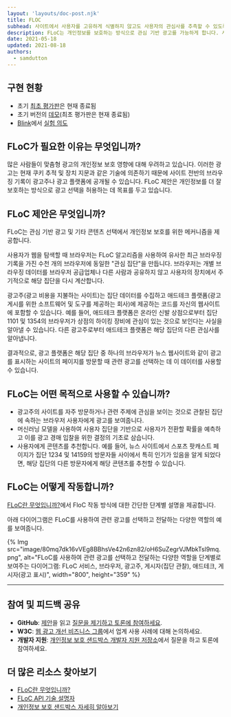 ```yaml
---
layout: 'layouts/doc-post.njk'
title: FLOC
subhead: 사이트에서 사용자를 고유하게 식별하지 않고도 사용자의 관심사를 추측할 수 있도록 합니다.
description: FLoC는 개인정보를 보호하는 방식으로 관심 기반 광고를 가능하게 합니다. 사용자가 웹을 이동할 때 해당 브라우저는 유사한 브라우징 기록을 가진 수천 명의 다른 사람들과 함께 "관심 집단"에 할당됩니다. 이 작업은 브라우저 공급업체 또는 다른 사람과 개별 검색 기록이 공유되지 않고 수행됩니다.
date: 2021-05-18
updated: 2021-08-18
authors:
  - samdutton
---
```


## 구현 현황

- 초기 [최초 평가판](https://web.dev/origin-trials)은 현재 종료됨
- 초기 버전의 [데모](https://floc.glitch.me/)(최초 평가판은 현재 종료됨)
- [Blink](https://www.chromium.org/blink)에서 [실험 의도](https://groups.google.com/a/chromium.org/g/blink-dev/c/MmijXrmwrJs)

## FLoC가 필요한 이유는 무엇입니까?

많은 사람들이 맞춤형 광고의 개인정보 보호 영향에 대해 우려하고 있습니다. 이러한 광고는 현재 쿠키 추적 및 장치 지문과 같은 기술에 의존하기 때문에 사이트 전반의 브라우징 기록이 광고주나 광고 플랫폼에 공개될 수 있습니다. FLoC 제안은 개인정보를 더 잘 보호하는 방식으로 광고 선택을 허용하는 데 목표를 두고 있습니다.

## FLoC 제안은 무엇입니까?

FLoC는 관심 기반 광고 및 기타 콘텐츠 선택에서 개인정보 보호를 위한 메커니즘을 제공합니다.

사용자가 웹을 탐색할 때 브라우저는 FLoC 알고리즘을 사용하여 유사한 최근 브라우징 기록을 가진 수천 개의 브라우저에 동일한 "관심 집단"을 만듭니다. 브라우저는 개별 브라우징 데이터를 브라우저 공급업체나 다른 사람과 공유하지 않고 사용자의 장치에서 주기적으로 해당 집단을 다시 계산합니다.

광고주(광고 비용을 지불하는 사이트)는 집단 데이터를 수집하고 애드테크 플랫폼(광고 게시를 위한 소프트웨어 및 도구를 제공하는 회사)에 제공하는 코드를 자신의 웹사이트에 포함할 수 있습니다. 예를 들어, 애드테크 플랫폼은 온라인 신발 상점으로부터 집단 1101 및 1354의 브라우저가 상점의 하이킹 장비에 관심이 있는 것으로 보인다는 사실을 알아낼 수 있습니다. 다른 광고주로부터 애드테크 플랫폼은 해당 집단의 다른 관심사를 알아냅니다.

결과적으로, 광고 플랫폼은 해당 집단 중 하나의 브라우저가 뉴스 웹사이트와 같이 광고를 표시하는 사이트의 페이지를 방문할 때 관련 광고를 선택하는 데 이 데이터를 사용할 수 있습니다.

## FLoC는 어떤 목적으로 사용할 수 있습니까?

- 광고주의 사이트를 자주 방문하거나 관련 주제에 관심을 보이는 것으로 관찰된 집단에 속하는 브라우저 사용자에게 광고를 보여줍니다.
- 머신러닝 모델을 사용하여 사용자 집단을 기반으로 사용자가 전환할 확률을 예측하고 이를 광고 경매 입찰을 위한 결정의 기초로 삼습니다.
- 사용자에게 콘텐츠를 추천합니다. 예를 들어, 뉴스 사이트에서 스포츠 팟캐스트 페이지가 집단 1234 및 14159의 방문자들 사이에서 특히 인기가 있음을 알게 되었다면, 해당 집단의 다른 방문자에게 해당 콘텐츠를 추천할 수 있습니다.

## FLoC는 어떻게 작동합니까?

[FLoC란 무엇입니까?](https://web.dev/floc/#how-does-floc-work)에서 FloC 작동 방식에 대한 간단한 단계별 설명을 제공합니다.

아래 다이어그램은 FLoC를 사용하여 관련 광고를 선택하고 전달하는 다양한 역할의 예를 보여줍니다.

{% Img src="image/80mq7dk16vVEg8BBhsVe42n6zn82/oH6SuZegrVJMbkTsl9mq.png", alt="FLoC를 사용하여 관련 광고를 선택하고 전달하는 다양한 역할을 단계별로 보여주는 다이어그램: FLoC 서비스, 브라우저, 광고주, 게시자(집단 관찰), 애드테크, 게시자(광고 표시)", width="800", height="359" %}

---

## 참여 및 피드백 공유

- **GitHub**: [제안](https://github.com/WICG/floc)을 읽고 [질문을 제기하고 토론에 참여하세요](https://github.com/WICG/floc/issues).
- **W3C**: [웹 광고 개선 비즈니스 그룹](https://www.w3.org/community/web-adv/participants)에서 업계 사용 사례에 대해 논의하세요.
- **개발자 지원**: [개인정보 보호 샌드박스 개발자 지원 저장소](https://github.com/GoogleChromeLabs/privacy-sandbox-dev-support)에서 질문을 하고 토론에 참여하세요.

## 더 많은 리소스 찾아보기

- [FLoC란 무엇입니까?](https://www.web.dev)
- [FLoC API 기술 설명자](https://github.com/WICG/floc)
- [개인정보 보호 샌드박스 자세히 알아보기](https://web.dev/digging-into-the-privacy-sandbox)

